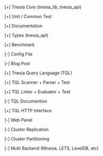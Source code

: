 [+] Tnesia Core (tnesia_lib, tnesia_api)

[+] Unit / Common Test

[+] Documentation

[+] Types (tnesia_api)

[+] Benchmark

[-] Config File

[-] Blog Post

[+] Tnesia Query Language (TQL)

[+] TQL Scanner + Parser + Test

[+] TQL Linter + Evaluator + Test

[-] TQL Documention

[+] TQL HTTP Interface

[-] Web Panel

[-] Cluster Replication

[-] Cluster Partitioning

[-] Multi Backend (Mnesia, LETS, LevelDB, etc)